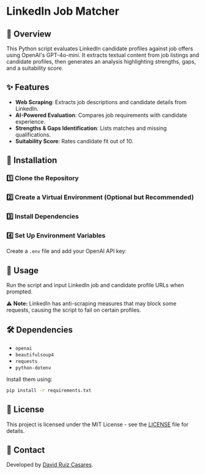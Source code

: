 # LinkedIn Job Matcher

## 📌 Overview

This Python script evaluates LinkedIn candidate profiles against job offers using OpenAI's GPT-4o-mini. It extracts textual content from job listings and candidate profiles, then generates an analysis highlighting strengths, gaps, and a suitability score.

## ✨ Features

- **Web Scraping**: Extracts job descriptions and candidate details from LinkedIn.
- **AI-Powered Evaluation**: Compares job requirements with candidate experience.
- **Strengths & Gaps Identification**: Lists matches and missing qualifications.
- **Suitability Score**: Rates candidate fit out of 10.

## 📂 Installation

### 1️⃣ Clone the Repository

### 2️⃣ Create a Virtual Environment (Optional but Recommended)

### 3️⃣ Install Dependencies

### 4️⃣ Set Up Environment Variables

Create a `.env` file and add your OpenAI API key:

## 🚀 Usage

Run the script and input LinkedIn job and candidate profile URLs when prompted.

⚠️ **Note:** LinkedIn has anti-scraping measures that may block some requests, causing the script to fail on certain profiles.

## 🛠 Dependencies

- `openai`
- `beautifulsoup4`
- `requests`
- `python-dotenv`

Install them using:

```bash
pip install -r requirements.txt
```
## 📜 License

This project is licensed under the MIT License - see the [LICENSE](./LICENSE) file for details.

## 👤 Contact

Developed by [David Ruiz Casares](https://www.linkedin.com/in/david-ruiz-casares/).